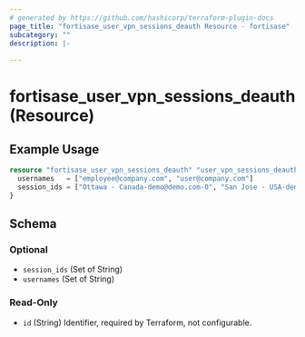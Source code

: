 ```yaml
---
# generated by https://github.com/hashicorp/terraform-plugin-docs
page_title: "fortisase_user_vpn_sessions_deauth Resource - fortisase"
subcategory: ""
description: |-
  
---
```


# fortisase_user_vpn_sessions_deauth (Resource)



## Example Usage

```terraform
resource "fortisase_user_vpn_sessions_deauth" "user_vpn_sessions_deauth" {
  usernames   = ["employee@company.com", "user@company.com"]
  session_ids = ["Ottawa - Canada-demo@demo.com-0", "San Jose - USA-demo@demo.com-1"]
}
```

<!-- schema generated by tfplugindocs -->
## Schema

### Optional

- `session_ids` (Set of String)
- `usernames` (Set of String)

### Read-Only

- `id` (String) Identifier, required by Terraform, not configurable.
